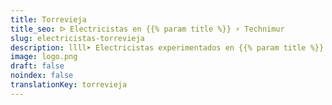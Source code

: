 ```yaml
---
title: Torrevieja
title_seo: ᐅ Electricistas en {{% param title %}} ⚡️ Technimur
slug: electricistas-torrevieja
description: llll➤ Electricistas experimentados en {{% param title %}} para todas tus necesidades eléctricas. Servicio rápido, eficaz y de confianza ✅ ¡Contáctanos!
image: logo.png
draft: false
noindex: false
translationKey: torrevieja
---
```

